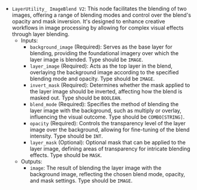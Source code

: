 - `LayerUtility_ ImageBlend V2`: This node facilitates the blending of two images, offering a range of blending modes and control over the blend's opacity and mask inversion. It's designed to enhance creative workflows in image processing by allowing for complex visual effects through layer blending.
    - Inputs:
        - `background_image` (Required): Serves as the base layer for blending, providing the foundational imagery over which the layer image is blended. Type should be `IMAGE`.
        - `layer_image` (Required): Acts as the top layer in the blend, overlaying the background image according to the specified blending mode and opacity. Type should be `IMAGE`.
        - `invert_mask` (Required): Determines whether the mask applied to the layer image should be inverted, affecting how the blend is masked out. Type should be `BOOLEAN`.
        - `blend_mode` (Required): Specifies the method of blending the layer image with the background, such as multiply or overlay, influencing the visual outcome. Type should be `COMBO[STRING]`.
        - `opacity` (Required): Controls the transparency level of the layer image over the background, allowing for fine-tuning of the blend intensity. Type should be `INT`.
        - `layer_mask` (Optional): Optional mask that can be applied to the layer image, defining areas of transparency for intricate blending effects. Type should be `MASK`.
    - Outputs:
        - `image`: The result of blending the layer image with the background image, reflecting the chosen blend mode, opacity, and mask settings. Type should be `IMAGE`.

